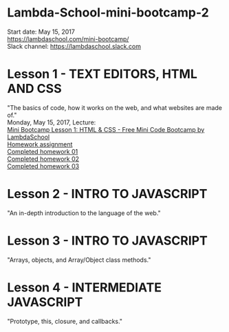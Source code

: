 # Lambda-School-mini-bootcamp-2
Start date: May 15, 2017  
https://lambdaschool.com/mini-bootcamp/  
Slack channel: https://lambdaschool.slack.com  

# Lesson 1 - TEXT EDITORS, HTML AND CSS
"The basics of code, how it works on the web, and what websites are made of."  
Monday, May 15, 2017, Lecture:  
[Mini Bootcamp Lesson 1: HTML & CSS - Free Mini Code Bootcamp by LambdaSchool](https://youtu.be/nLs9I8MRbO0)  
[Homework assignment](https://github.com/SunJieMing/LS-Web-Intro-I)  
[Completed homework 01](https://github.com/mixelpixel/Lambda-School-mini-bootcamp-2/tree/master/Lesson1/1homework)  
[Completed homework 02]()  
[Completed homework 03]()  

# Lesson 2 - INTRO TO JAVASCRIPT
"An in-depth introduction to the language of the web."  

# Lesson 3 - INTRO TO JAVASCRIPT
"Arrays, objects, and Array/Object class methods."  

# Lesson 4 - INTERMEDIATE JAVASCRIPT
"Prototype, this, closure, and callbacks."  
